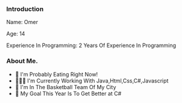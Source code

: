 ### Introduction
Name: Omer

Age: 14

Experience In Programming: 2 Years Of Experience In Programming

### About Me.
- 🍔 I'm Probably Eating Right Now!
- 🧑🏻‍💻 I'm Currently Working With Java,Html,Css,C#,Javascript
- 🏀 I'm In The Basketball Team Of My City
- 🎯 My Goal This Year Is To Get Better at C#

